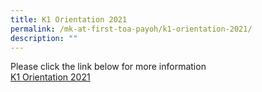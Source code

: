 ```yaml
---
title: K1 Orientation 2021
permalink: /mk-at-first-toa-payoh/k1-orientation-2021/
description: ""
---
```

Please click the link below for more information
<br>
[K1 Orientation 2021](/files/MK@First%20Toa%20Payoh/K1%20Orientation%20Website.pdf)